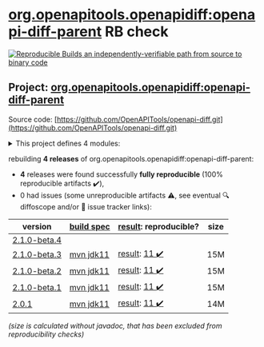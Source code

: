 [org.openapitools.openapidiff:openapi-diff-parent](https://search.maven.org/artifact/org.openapitools.openapidiff/openapi-diff-parent/) RB check
=======

[![Reproducible Builds](https://reproducible-builds.org/images/logos/rb.svg) an independently-verifiable path from source to binary code](https://reproducible-builds.org/)

## Project: [org.openapitools.openapidiff:openapi-diff-parent](https://search.maven.org/artifact/org.openapitools.openapidiff/openapi-diff-parent/)

Source code: [https://github.com/OpenAPITools/openapi-diff.git](https://github.com/OpenAPITools/openapi-diff.git)

<details><summary>This project defines 4 modules:</summary>

* [org.openapitools.openapidiff:openapi-diff-cli](https://search.maven.org/artifact/org.openapitools.openapidiff/openapi-diff-cli/)
* [org.openapitools.openapidiff:openapi-diff-core](https://search.maven.org/artifact/org.openapitools.openapidiff/openapi-diff-core/)
* [org.openapitools.openapidiff:openapi-diff-maven](https://search.maven.org/artifact/org.openapitools.openapidiff/openapi-diff-maven/)
* [org.openapitools.openapidiff:openapi-diff-parent](https://search.maven.org/artifact/org.openapitools.openapidiff/openapi-diff-parent/)
</details>

rebuilding **4 releases** of org.openapitools.openapidiff:openapi-diff-parent:
- **4** releases were found successfully **fully reproducible** (100% reproducible artifacts :heavy_check_mark:),
- 0 had issues (some unreproducible artifacts :warning:, see eventual :mag: diffoscope and/or :memo: issue tracker links):

| version | [build spec](/BUILDSPEC.md) | [result](https://reproducible-builds.org/docs/jvm/): reproducible? | size |
| -- | --------- | ------ | -- |
| [2.1.0-beta.4](https://search.maven.org/artifact/org.openapitools.openapidiff/openapi-diff-parent/2.1.0-beta.4/pom) | | | |
| [2.1.0-beta.3](https://search.maven.org/artifact/org.openapitools.openapidiff/openapi-diff-parent/2.1.0-beta.3/pom) | [mvn jdk11](openapi-diff-2.1.0-beta.3.buildspec) | [result](openapi-diff-parent-2.1.0-beta.3.buildinfo): [11 :heavy_check_mark: ](openapi-diff-parent-2.1.0-beta.3.buildcompare) | 15M |
| [2.1.0-beta.2](https://search.maven.org/artifact/org.openapitools.openapidiff/openapi-diff-parent/2.1.0-beta.2/pom) | [mvn jdk11](openapi-diff-2.1.0-beta.2.buildspec) | [result](openapi-diff-parent-2.1.0-beta.2.buildinfo): [11 :heavy_check_mark: ](openapi-diff-parent-2.1.0-beta.2.buildcompare) | 15M |
| [2.1.0-beta.1](https://search.maven.org/artifact/org.openapitools.openapidiff/openapi-diff-parent/2.1.0-beta.1/pom) | [mvn jdk11](openapi-diff-2.1.0-beta.1.buildspec) | [result](openapi-diff-parent-2.1.0-beta.1.buildinfo): [11 :heavy_check_mark: ](openapi-diff-parent-2.1.0-beta.1.buildcompare) | 15M |
| [2.0.1](https://search.maven.org/artifact/org.openapitools.openapidiff/openapi-diff-parent/2.0.1/pom) | [mvn jdk11](openapi-diff-2.0.1.buildspec) | [result](openapi-diff-parent-2.0.1.buildinfo): [11 :heavy_check_mark: ](openapi-diff-parent-2.0.1.buildcompare) | 14M |

<i>(size is calculated without javadoc, that has been excluded from reproducibility checks)</i>
